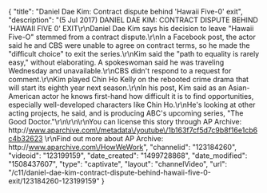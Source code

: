 {
    "title": "Daniel Dae Kim: Contract dispute behind 'Hawaii Five-0' exit",
    "description": "(5 Jul 2017) DANIEL DAE KIM: CONTRACT DISPUTE BEHIND 'HAWAII FIVE 0' EXIT\r\nDaniel Dae Kim says his decision to leave \"Hawaii Five-O\" stemmed from a contract dispute.\r\nIn a Facebook post, the actor said he and CBS were unable to agree on contract terms, so he made the \"difficult choice\" to exit the series.\r\nKim said the \"path to equality is rarely easy,\" without elaborating. A spokeswoman said he was traveling Wednesday and unavailable.\r\nCBS didn't respond to a request for comment.\r\nKim played Chin Ho Kelly on the rebooted crime drama that will start its eighth year next season.\r\nIn his post, Kim said as an Asian-American actor he knows first-hand how difficult it is to find opportunities, especially well-developed characters like Chin Ho.\r\nHe's looking at other acting projects, he said, and is producing ABC's upcoming series, \"The Good Doctor.\"\r\n\r\n\r\nYou can license this story through AP Archive: http:\/\/www.aparchive.com\/metadata\/youtube\/1b163f7cf5d7c9b8f16e1cb6c4b32623 \r\nFind out more about AP Archive: http:\/\/www.aparchive.com\/HowWeWork",
    "channelid": "123184260",
    "videoid": "123199159",
    "date_created": "1499728868",
    "date_modified": "1508437607",
    "type": "captivate",
    "layout": "channelVideo",
    "url": "\/c11\/daniel-dae-kim-contract-dispute-behind-hawaii-five-0-exit\/123184260-123199159"
}